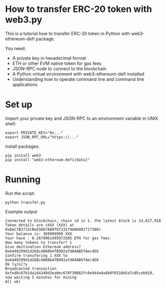 # How to transfer ERC-20 token with web3.py

This is a tutorial how to transfer ERC-20 token in Python with web3-ethereum-defi package.

You need:

- A private key in hexadecimal format
- ETH or other EVM native token for gas fees
- JSON-RPC node to connect to the blockchain
- A Python virtual environment with web3-ethereum-defi installed
- Understanding how to operate command line and command line applications

# Set up

Import your private key and JSON-RPC to an environment variable in UNIX shell:

```
export PRIVATE_KEY="0x..."
export JSON_RPC_URL="https://..."
```

install packages:

```
pip install web3
pip install "web3-ethereum-defi[data]"
```

# Running

Run the script:

```
python transfer.py
```

Example output

```
Connected to blockchain, chain id is 1. the latest block is 14,627,918
Token details are <XXX (XXX) at 0x0aC7B3733cBeE5D87A80fbf331f4A0bD01f17386>
Your balance is: 369999999 XXX
Your have : 0.2679961495972585 ETH for gas fees
How many tokens to transfer? 1
Give destination Ethereum address? 0x6449299d1d268c4008b4fB992afd04AB5fAec4E6
Confirm transfering 1 XXX to 0x6449299d1d268c4008b4fB992afd04AB5fAec4E6
Ok [y/n]?y
Broadcasted transaction 0xfed8c07b1da1d4348d3ea0ec678f30082fc8e944ada4b0f6510b5a7c05ceb910, now waiting 5 minutes for mining
All ok!
```
